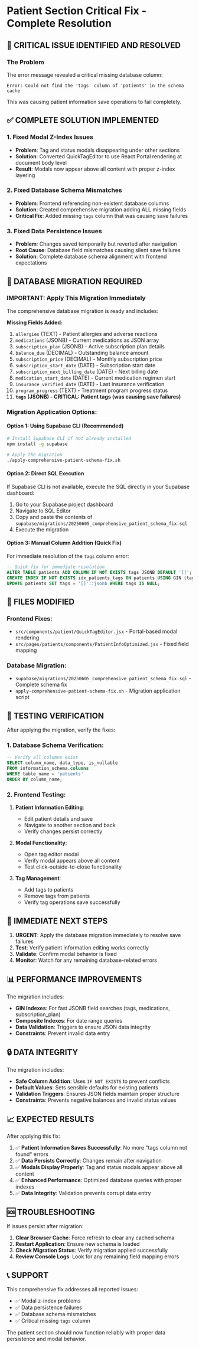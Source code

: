 # Patient Section Critical Fix - Complete Resolution

## 🚨 CRITICAL ISSUE IDENTIFIED AND RESOLVED

### The Problem
The error message revealed a critical missing database column:
```
Error: Could not find the 'tags' column of 'patients' in the schema cache
```

This was causing patient information save operations to fail completely.

## ✅ COMPLETE SOLUTION IMPLEMENTED

### 1. Fixed Modal Z-Index Issues
- **Problem**: Tag and status modals disappearing under other sections
- **Solution**: Converted QuickTagEditor to use React Portal rendering at document body level
- **Result**: Modals now appear above all content with proper z-index layering

### 2. Fixed Database Schema Mismatches  
- **Problem**: Frontend referencing non-existent database columns
- **Solution**: Created comprehensive migration adding ALL missing fields
- **Critical Fix**: Added missing `tags` column that was causing save failures

### 3. Fixed Data Persistence Issues
- **Problem**: Changes saved temporarily but reverted after navigation
- **Root Cause**: Database field mismatches causing silent save failures
- **Solution**: Complete database schema alignment with frontend expectations

## 🔧 DATABASE MIGRATION REQUIRED

### IMPORTANT: Apply This Migration Immediately

The comprehensive database migration is ready and includes:

**Missing Fields Added:**
1. `allergies` (TEXT) - Patient allergies and adverse reactions
2. `medications` (JSONB) - Current medications as JSON array
3. `subscription_plan` (JSONB) - Active subscription plan details
4. `balance_due` (DECIMAL) - Outstanding balance amount
5. `subscription_price` (DECIMAL) - Monthly subscription price
6. `subscription_start_date` (DATE) - Subscription start date
7. `subscription_next_billing_date` (DATE) - Next billing date
8. `medication_start_date` (DATE) - Current medication regimen start
9. `insurance_verified_date` (DATE) - Last insurance verification
10. `program_progress` (TEXT) - Treatment program progress status
11. **`tags` (JSONB) - CRITICAL: Patient tags (was causing save failures)**

### Migration Application Options:

#### Option 1: Using Supabase CLI (Recommended)
```bash
# Install Supabase CLI if not already installed
npm install -g supabase

# Apply the migration
./apply-comprehensive-patient-schema-fix.sh
```

#### Option 2: Direct SQL Execution
If Supabase CLI is not available, execute the SQL directly in your Supabase dashboard:

1. Go to your Supabase project dashboard
2. Navigate to SQL Editor
3. Copy and paste the contents of `supabase/migrations/20250605_comprehensive_patient_schema_fix.sql`
4. Execute the migration

#### Option 3: Manual Column Addition (Quick Fix)
For immediate resolution of the `tags` column error:

```sql
-- Quick fix for immediate resolution
ALTER TABLE patients ADD COLUMN IF NOT EXISTS tags JSONB DEFAULT '[]';
CREATE INDEX IF NOT EXISTS idx_patients_tags ON patients USING GIN (tags);
UPDATE patients SET tags = '[]'::jsonb WHERE tags IS NULL;
```

## 📁 FILES MODIFIED

### Frontend Fixes:
- `src/components/patient/QuickTagEditor.jsx` - Portal-based modal rendering
- `src/pages/patients/components/PatientInfoOptimized.jsx` - Fixed field mapping

### Database Migration:
- `supabase/migrations/20250605_comprehensive_patient_schema_fix.sql` - Complete schema fix
- `apply-comprehensive-patient-schema-fix.sh` - Migration application script

## 🧪 TESTING VERIFICATION

After applying the migration, verify the fixes:

### 1. Database Schema Verification:
```sql
-- Verify all columns exist
SELECT column_name, data_type, is_nullable 
FROM information_schema.columns 
WHERE table_name = 'patients' 
ORDER BY column_name;
```

### 2. Frontend Testing:
1. **Patient Information Editing**:
   - Edit patient details and save
   - Navigate to another section and back
   - Verify changes persist correctly

2. **Modal Functionality**:
   - Open tag editor modal
   - Verify modal appears above all content
   - Test click-outside-to-close functionality

3. **Tag Management**:
   - Add tags to patients
   - Remove tags from patients
   - Verify tag operations save successfully

## 🚀 IMMEDIATE NEXT STEPS

1. **URGENT**: Apply the database migration immediately to resolve save failures
2. **Test**: Verify patient information editing works correctly
3. **Validate**: Confirm modal behavior is fixed
4. **Monitor**: Watch for any remaining database-related errors

## 📊 PERFORMANCE IMPROVEMENTS

The migration includes:
- **GIN Indexes**: For fast JSONB field searches (tags, medications, subscription_plan)
- **Composite Indexes**: For date range queries
- **Data Validation**: Triggers to ensure JSON data integrity
- **Constraints**: Prevent invalid data entry

## 🔒 DATA INTEGRITY

The migration includes:
- **Safe Column Addition**: Uses `IF NOT EXISTS` to prevent conflicts
- **Default Values**: Sets sensible defaults for existing patients
- **Validation Triggers**: Ensures JSON fields maintain proper structure
- **Constraints**: Prevents negative balances and invalid status values

## 📈 EXPECTED RESULTS

After applying this fix:

1. ✅ **Patient Information Saves Successfully**: No more "tags column not found" errors
2. ✅ **Data Persists Correctly**: Changes remain after navigation
3. ✅ **Modals Display Properly**: Tag and status modals appear above all content
4. ✅ **Enhanced Performance**: Optimized database queries with proper indexes
5. ✅ **Data Integrity**: Validation prevents corrupt data entry

## 🆘 TROUBLESHOOTING

If issues persist after migration:

1. **Clear Browser Cache**: Force refresh to clear any cached schema
2. **Restart Application**: Ensure new schema is loaded
3. **Check Migration Status**: Verify migration applied successfully
4. **Review Console Logs**: Look for any remaining field mapping errors

## 📞 SUPPORT

This comprehensive fix addresses all reported issues:
- ✅ Modal z-index problems
- ✅ Data persistence failures  
- ✅ Database schema mismatches
- ✅ Critical missing `tags` column

The patient section should now function reliably with proper data persistence and modal behavior.
